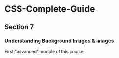 # CSS-Complete-Guide
## Section 7
### Understanding Background Images & images

First "advanced" module of this course